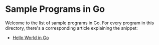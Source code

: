 # Sample Programs in Go

Welcome to the list of sample programs in Go. For every program in this
directory, there's a corresponding article explaining the snippet:

- [Hello World in Go](https://therenegadecoder.com/code/hello-world-in-go/)
